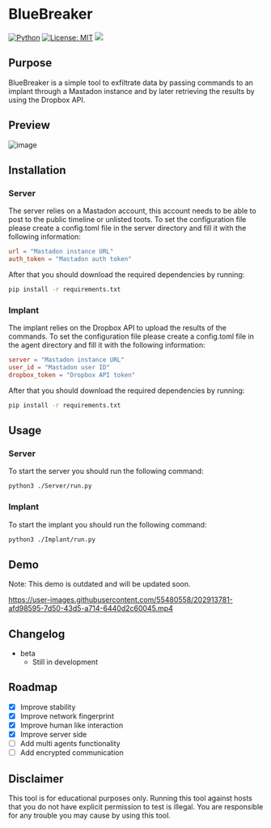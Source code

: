 # BlueBreaker
[![Python](https://img.shields.io/badge/Python-%E2%89%A5%203.6-yellow.svg)](https://www.python.org/) 
[![License: MIT](https://img.shields.io/badge/License-MIT-yellow.svg)](https://github.com/Pengrey/BlueBreaker/blob/main/LICENSE)
<img src="https://img.shields.io/badge/Maintained%3F-Yes-96c40f">

## Purpose
BlueBreaker is a simple tool to exfiltrate data by passing commands to an implant through a Mastadon instance and by later retrieving the results by using the Dropbox API.

## Preview
![image](https://user-images.githubusercontent.com/55480558/211346318-ac5f66f4-b2d8-4b3f-934a-50fd08fea3f1.png)

## Installation

### Server

The server relies on a Mastadon account, this account needs to be able to post to the public timeline or unlisted toots. To set the configuration file please create a config.toml file in the server directory and fill it with the following information:

```toml
url = "Mastadon instance URL"
auth_token = "Mastadon auth token"
```

After that you should download the required dependencies by running:

```bash
pip install -r requirements.txt
```

### Implant

The implant relies on the Dropbox API to upload the results of the commands. To set the configuration file please create a config.toml file in the agent directory and fill it with the following information:

```toml
server = "Mastadon instance URL"
user_id = "Mastadon user ID"
dropbox_token = "Dropbox API token"
```

After that you should download the required dependencies by running:

```bash
pip install -r requirements.txt
```

## Usage

### Server

To start the server you should run the following command:

```bash
python3 ./Server/run.py
```

### Implant

To start the implant you should run the following command:

```bash
python3 ./Implant/run.py
```

## Demo

Note: This demo is outdated and will be updated soon.

https://user-images.githubusercontent.com/55480558/202913781-afd98595-7d50-43d5-a714-6440d2c60045.mp4

## Changelog

* beta
    * Still in development

## Roadmap
- [x] Improve stability
- [x] Improve network fingerprint
- [x] Improve human like interaction
- [X] Improve server side
- [ ] Add multi agents functionality
- [ ] Add encrypted communication

## Disclaimer

This tool is for educational purposes only. Running this tool against hosts that you do not have explicit permission to test is illegal. You are responsible for any trouble you may cause by using this tool.
